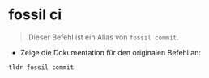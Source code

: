 # fossil ci

> Dieser Befehl ist ein Alias von `fossil commit`.

- Zeige die Dokumentation für den originalen Befehl an:

`tldr fossil commit`

